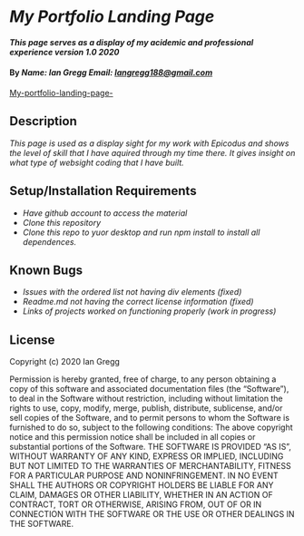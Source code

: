 # _My Portfolio Landing Page_
#### _This page serves as a display of my acidemic and professional experience version 1.0 2020_

#### By _**Name: Ian Gregg Email: Iangregg188@gmail.com**_
[My-portfolio-landing-page-](https://github.com/oldgregg89/My-portfolio-landing-page-)

## Description

_This page is used as a display sight for my work with Epicodus and shows the level of skill that I have aquired through my time there. It gives insight on what type of websight coding that I have built._

## Setup/Installation Requirements

* _Have github account to access the material_
* _Clone this repository_
* _Clone this repo to yuor desktop and run npm install to install all dependences._

## Known Bugs

* _Issues with the ordered list not having div elements (fixed)_ 
* _Readme.md not having the correct license information (fixed)_
* _Links of projects worked on functioning properly (work in progress)_

## License

Copyright (c) 2020 Ian Gregg

Permission is hereby granted, free of charge, to any person obtaining a copy of this software and associated documentation files (the “Software”), to deal in the Software without restriction, including without limitation the rights to use, copy, modify, merge, publish, distribute, sublicense, and/or sell copies of the Software, and to permit persons to whom the Software is furnished to do so, subject to the following conditions: The above copyright notice and this permission notice shall be included in all copies or substantial portions of the Software. THE SOFTWARE IS PROVIDED “AS IS”, WITHOUT WARRANTY OF ANY KIND, EXPRESS OR IMPLIED, INCLUDING BUT NOT LIMITED TO THE WARRANTIES OF MERCHANTABILITY, FITNESS FOR A PARTICULAR PURPOSE AND NONINFRINGEMENT. IN NO EVENT SHALL THE AUTHORS OR COPYRIGHT HOLDERS BE LIABLE FOR ANY CLAIM, DAMAGES OR OTHER LIABILITY, WHETHER IN AN ACTION OF CONTRACT, TORT OR OTHERWISE, ARISING FROM, OUT OF OR IN CONNECTION WITH THE SOFTWARE OR THE USE OR OTHER DEALINGS IN THE SOFTWARE.